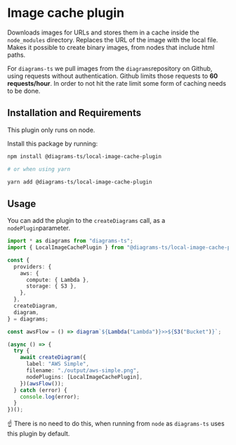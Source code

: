 # Image cache plugin

Downloads images for URLs and stores them in a cache inside the `node_modules` directory. Replaces the URL of the image with the local file. Makes it possible to create binary images, from nodes that include html paths.

For `diagrams-ts` we pull images from the `diagrams`repository on Github, using requests without authentication. Github limits those requests to **60 requests/hour**. In order to not hit the rate limit some form of caching needs to be done.

## Installation and Requirements

This plugin only runs on node.

Install this package by running:

```sh
npm install @diagrams-ts/local-image-cache-plugin

# or when using yarn

yarn add @diagrams-ts/local-image-cache-plugin
```

## Usage

You can add the plugin to the `createDiagrams` call, as a `nodePlugin`parameter.

```ts
import * as diagrams from "diagrams-ts";
import { LocalImageCachePlugin } from "@diagrams-ts/local-image-cache-plugin";

const {
  providers: {
    aws: {
      compute: { Lambda },
      storage: { S3 },
    },
  },
  createDiagram,
  diagram,
} = diagrams;

const awsFlow = () => diagram`${Lambda("Lambda")}>>${S3("Bucket")}`;

(async () => {
  try {
    await createDiagram({
      label: "AWS Simple",
      filename: "./output/aws-simple.png",
      nodePlugins: [LocalImageCachePlugin],
    })(awsFlow());
  } catch (error) {
    console.log(error);
  }
})();
```

☝️ There is no need to do this, when running from `node` as `diagrams-ts` uses this plugin by default.
